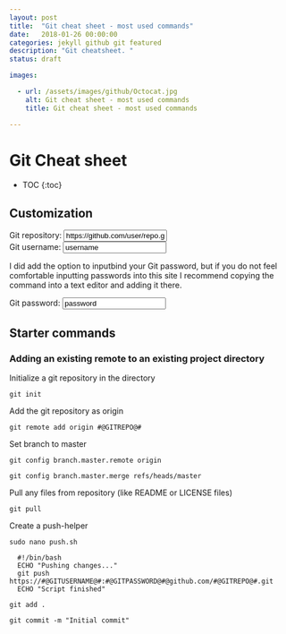 ```yaml
---
layout: post
title:  "Git cheat sheet - most used commands"
date:   2018-01-26 00:00:00
categories: jekyll github git featured
description: "Git cheatsheet. "
status: draft

images:

  - url: /assets/images/github/Octocat.jpg
    alt: Git cheat sheet - most used commands
    title: Git cheat sheet - most used commands

---
```


# Git Cheat sheet

* TOC
{:toc}

## Customization
<div class="inputbinder">
  <span>Git repository: </span>
  <input type="text" id="gitrepo" name="gitrepo" value="https://github.com/user/repo.git" />
</div>

<div class="inputbinder">
  <span>Git username: </span>
  <input type="text" id="gitusername" name="gitusername" value="username" />
</div>

I did add the option to inputbind your Git password, but if you do not feel comfortable inputting passwords into this site I recommend copying the command into a text editor and adding it there.

<div class="inputbinder">
  <span>Git password: </span>
  <input type="text" id="gitpassword" name="gitpassword" value="password" />
</div>

## Starter commands

### Adding an existing remote to an existing project directory

Initialize a git repository in the directory

`git init`

Add the git repository as origin

`git remote add origin #@GITREPO@#`

Set branch to master

`git config branch.master.remote origin`

`git config branch.master.merge refs/heads/master`

Pull any files from repository (like README or LICENSE files)

`git pull`

Create a push-helper

`sudo nano push.sh`

```
  #!/bin/bash
  ECHO "Pushing changes..."
  git push https://#@GITUSERNAME@#:#@GITPASSWORD@#@github.com/#@GITREPO@#.git
  ECHO "Script finished"
```

`git add .`

`git commit -m "Initial commit"`





<script src='https://rawgit.com/midasvo/inputbinderjs/master/inputBinder.js'></script>
<script type='text/javascript'>
  new inputBinder("gitrepo", ['div', 'p', 'code'], "#@GITREPO@#", "dynamic-text-template-pathname");
  new inputBinder("gitusername", ['div', 'p', 'code'], "#@GITUSERNAME@#", "dynamic-text-template-pathname");
  new inputBinder("gitpassword", ['div', 'p', 'code'], "#@GITPASSWORD@#", "dynamic-text-template-pathname");
</script>
